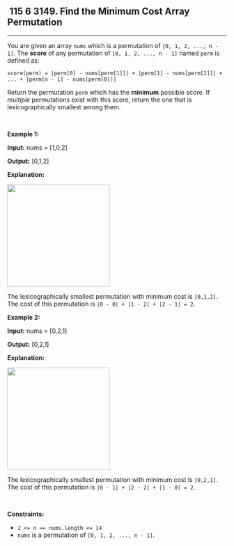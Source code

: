 <h2> 115 6
3149. Find the Minimum Cost Array Permutation</h2><hr><div><p>You are given an array <code>nums</code> which is a <span data-keyword="permutation">permutation</span> of <code>[0, 1, 2, ..., n - 1]</code>. The <strong>score</strong> of any permutation of <code>[0, 1, 2, ..., n - 1]</code> named <code>perm</code> is defined as:</p>

<p><code>score(perm) = |perm[0] - nums[perm[1]]| + |perm[1] - nums[perm[2]]| + ... + |perm[n - 1] - nums[perm[0]]|</code></p>

<p>Return the permutation <code>perm</code> which has the <strong>minimum</strong> possible score. If <em>multiple</em> permutations exist with this score, return the one that is <span data-keyword="lexicographically-smaller-array">lexicographically smallest</span> among them.</p>

<p>&nbsp;</p>
<p><strong class="example">Example 1:</strong></p>

<div class="example-block">
<p><strong>Input:</strong> <span class="example-io">nums = [1,0,2]</span></p>

<p><strong>Output:</strong> <span class="example-io">[0,1,2]</span></p>

<p><strong>Explanation:</strong></p>

<p><strong><img alt="" src="https://assets.leetcode.com/uploads/2024/04/04/example0gif.gif" style="width: 235px; height: 235px;"></strong></p>

<p>The lexicographically smallest permutation with minimum cost is <code>[0,1,2]</code>. The cost of this permutation is <code>|0 - 0| + |1 - 2| + |2 - 1| = 2</code>.</p>
</div>

<p><strong class="example">Example 2:</strong></p>

<div class="example-block">
<p><strong>Input:</strong> <span class="example-io">nums = [0,2,1]</span></p>

<p><strong>Output:</strong> <span class="example-io">[0,2,1]</span></p>

<p><strong>Explanation:</strong></p>

<p><strong><img alt="" src="https://assets.leetcode.com/uploads/2024/04/04/example1gif.gif" style="width: 235px; height: 235px;"></strong></p>

<p>The lexicographically smallest permutation with minimum cost is <code>[0,2,1]</code>. The cost of this permutation is <code>|0 - 1| + |2 - 2| + |1 - 0| = 2</code>.</p>
</div>

<p>&nbsp;</p>
<p><strong>Constraints:</strong></p>

<ul>
	<li><code>2 &lt;= n == nums.length &lt;= 14</code></li>
	<li><code>nums</code> is a permutation of <code>[0, 1, 2, ..., n - 1]</code>.</li>
</ul>
</div>